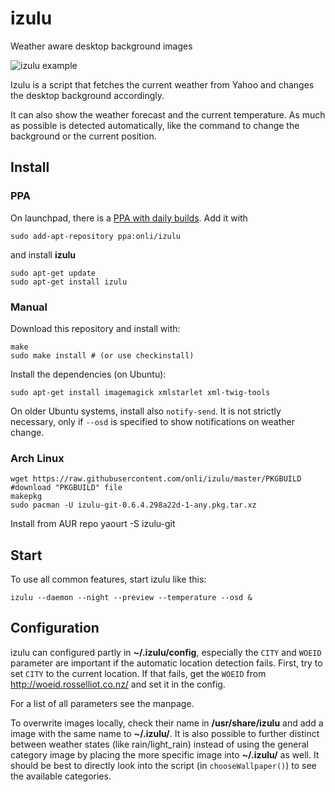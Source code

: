 # izulu
Weather aware desktop background images

![izulu example](https://lh5.googleusercontent.com/-E2Idz1l1NV0/U0rCEzev83I/AAAAAAAAC60/rK9ELFUp7Pg/s800/izulu.jpg)

Izulu is a script that fetches the current weather from Yahoo and changes the desktop background accordingly.

It can also show the weather forecast and the current temperature. As much as possible is detected automatically, like the command to change the background or the current position.

## Install

### PPA

On launchpad, there is a [PPA with daily builds](https://launchpad.net/~onli/+archive/izulu). Add it with
    
    sudo add-apt-repository ppa:onli/izulu
    
and install **izulu**
    
    sudo apt-get update
    sudo apt-get install izulu

### Manual

Download this repository and install with:

    make
    sudo make install # (or use checkinstall)

Install the dependencies (on Ubuntu):

    sudo apt-get install imagemagick xmlstarlet xml-twig-tools 

On older Ubuntu systems, install also `notify-send`. It is not strictly necessary, only if `--osd` is specified to show notifications on weather change.

### Arch Linux

    wget https://raw.githubusercontent.com/onli/izulu/master/PKGBUILD #download "PKGBUILD" file
    makepkg
    sudo pacman -U izulu-git-0.6.4.298a22d-1-any.pkg.tar.xz
    
Install from AUR repo
    yaourt -S izulu-git

## Start

To use all common features, start izulu like this:

    izulu --daemon --night --preview --temperature --osd &
    
## Configuration

izulu can configured partly in **~/.izulu/config**, especially the `CITY` and `WOEID` parameter are important if the automatic location detection fails.
First, try to set `CITY` to the current location. If that fails, get the `WOEID` from http://woeid.rosselliot.co.nz/ and set it in the config.

For a list of all parameters see the manpage.

To overwrite images locally, check their name in **/usr/share/izulu** and add a image with the same name to **~/.izulu/**. It is also possible to further distinct between weather states
(like rain/light_rain) instead of using the general category image by placing the more specific image into **~/.izulu/** as well. It should be best to directly look into the script (in `chooseWallpaper()`) to see the available categories.

